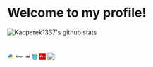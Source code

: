 # Welcome to my profile!

![Kacperek1337's github stats](https://github-readme-stats.vercel.app/api?username=Kacperek1337&show_icons=true&theme=radical)

#

<img src="https://raw.githubusercontent.com/github/explore/80688e429a7d4ef2fca1e82350fe8e3517d3494d/topics/python/python.png" width="3%">
<img src="https://raw.githubusercontent.com/github/explore/80688e429a7d4ef2fca1e82350fe8e3517d3494d/topics/django/django.png" width="3%">
<img src="https://raw.githubusercontent.com/github/explore/80688e429a7d4ef2fca1e82350fe8e3517d3494d/topics/go/go.png" width="3%">
<img src="https://raw.githubusercontent.com/gin-gonic/logo/master/color.png" width="2.1%">
<img src="https://raw.githubusercontent.com/github/explore/80688e429a7d4ef2fca1e82350fe8e3517d3494d/topics/rails/rails.png" width="3%">
<img src="https://archlinux.org/static/logos/archlinux-logo-dark-90dpi.ebdee92a15b3.png" width="9%">
